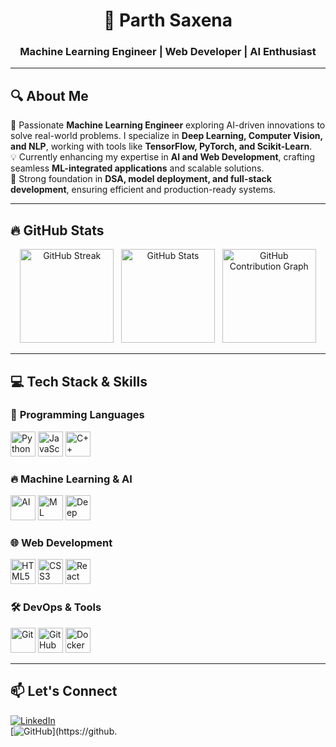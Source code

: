 <div align="center">
  <h1>🚀 Parth Saxena</h1>
  <h3>Machine Learning Engineer | Web Developer | AI Enthusiast</h3>
</div>

---

## 🔍 **About Me**  
🚀 Passionate **Machine Learning Engineer** exploring AI-driven innovations to solve real-world problems. I specialize in **Deep Learning, Computer Vision, and NLP**, working with tools like **TensorFlow, PyTorch, and Scikit-Learn**.  
💡 Currently enhancing my expertise in **AI and Web Development**, crafting seamless **ML-integrated applications** and scalable solutions.  
🎯 Strong foundation in **DSA, model deployment, and full-stack development**, ensuring efficient and production-ready systems.  

---

## 🔥 **GitHub Stats**
<div align="center">
  <img src="https://github-readme-streak-stats.herokuapp.com/?user=parthsaxenaa&theme=tokyonight&hide_border=false" height="150" alt="GitHub Streak">
  &nbsp;
  <img src="https://github-readme-stats.vercel.app/api?username=parthsaxenaa&theme=tokyonight&custom_title=Stats&show_icons=true&hide_border=false&count_private=true" height="150" alt="GitHub Stats">
  &nbsp;
  <img src="https://github-readme-activity-graph.vercel.app/graph?username=parthsaxenaa&theme=react-dark&custom_title=Contribution%20Graph&hide_border=true&count_private=true" height="150" alt="GitHub Contribution Graph">
</div>

---

## 💻 **Tech Stack & Skills**
### 🚀 **Programming Languages**
<div>
  <img src="https://img.icons8.com/ios/50/ffffff/python.png" width="40" alt="Python">
  <img src="https://img.icons8.com/ios/50/ffffff/javascript.png" width="40" alt="JavaScript">
  <img src="https://img.icons8.com/ios/50/ffffff/c-plus-plus-logo.png" width="40" alt="C++">
</div>

### 🔥 **Machine Learning & AI**
<div>
  <img src="https://img.icons8.com/ios/50/ffffff/artificial-intelligence.png" width="40" alt="AI">
  <img src="https://img.icons8.com/?size=100&id=419&format=png&color=ffffff" width="40" alt="ML Automation">
  <img src="https://img.icons8.com/?size=100&id=9MJf0ngDwS8z&format=png&color=ffffff" width="40" alt="Deep Learning">
</div>

### 🌐 **Web Development**
<div>
  <img src="https://img.icons8.com/ios/50/ffffff/html-5.png" width="40" alt="HTML5">
  <img src="https://img.icons8.com/ios/50/ffffff/css3.png" width="40" alt="CSS3">
  <img src="https://img.icons8.com/ios/50/ffffff/react.png" width="40" alt="React">
</div>

### 🛠 **DevOps & Tools**
<div>
  <img src="https://img.icons8.com/ios/50/ffffff/git.png" width="40" alt="Git">
  <img src="https://img.icons8.com/ios/50/ffffff/github.png" width="40" alt="GitHub">
  <img src="https://img.icons8.com/ios/50/ffffff/docker.png" width="40" alt="Docker">
</div>

---

## 📫 **Let's Connect**
[![LinkedIn](https://img.shields.io/badge/LinkedIn-%230077B5.svg?style=for-the-badge&logo=linkedin&logoColor=white)](https://www.linkedin.com/in/parth-saxena/)  
[![GitHub](https://img.shields.io/badge/GitHub-%23121011.svg?style=for-the-badge&logo=github&logoColor=white)](https://github.
